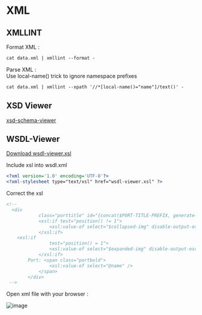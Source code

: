 # XML

## XMLLINT

Format XML :  
```xml
cat data.xml | xmllint --format -
```
Parse XML :  
Use local-name() trick to ignore namespace prefixes
```xml
cat data.xml | xmllint --xpath '//*[local-name()="name"]/text()' -
```
## XSD Viewer

[xsd-schema-viewer](https://github.com/peterraf/online-xsd-viewer)

## WSDL-Viewer

[Download wsdl-viewer.xsl](https://github.com/qvantel/wsdl-viewer/blob/master/wsdl-viewer.xsl)

Include xsl into wsdl.xml  

```xml
<?xml version='1.0' encoding='UTF-8'?>
<?xml-stylesheet type="text/xsl" href="wsdl-viewer.xsl" ?>
```
Correct the xsl 
```xml
<!--
  <div
			class="porttitle" id="{concat($PORT-TITLE-PREFIX, generate-id($port-type))}">
			<xsl:if test="position() != 1">
				<xsl:value-of select="$collapsed-img" disable-output-escaping="yes" />
			</xsl:if>
    <xsl:if
				test="position() = 1">
				<xsl:value-of select="$expanded-img" disable-output-escaping="yes" />
			</xsl:if>
		Port: <span class="portbold">
				<xsl:value-of select="@name" />
			</span>
		</div>
 -->
```
Open xml file with your browser :  

![image](https://github.com/user-attachments/assets/4704945d-eaa4-4d4d-9dc1-ac35082b1183)
